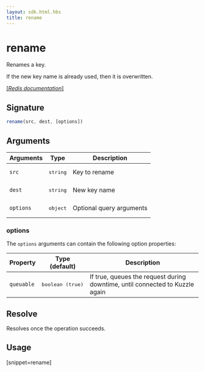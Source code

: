 ```yaml
---
layout: sdk.html.hbs
title: rename
---
```


# rename

Renames a key.

If the new key name is already used, then it is overwritten.

[[_Redis documentation_]](https://redis.io/commands/rename)

## Signature

```js
rename(src, dest, [options])

```

## Arguments

| Arguments    | Type    | Description |
|--------------|---------|-------------|
| `src` | <pre>string</pre> | Key to rename |
| `dest` | <pre>string</pre> | New key name |
| ``options`` | <pre>object</pre> | Optional query arguments |

### options

The `options` arguments can contain the following option properties:

| Property   | Type (default)   | Description                       |
| ---------- | ------- | --------------------------------- |
| `queuable` | <pre>boolean (true)</pre> | If true, queues the request during downtime, until connected to Kuzzle again |

## Resolve

Resolves once the operation succeeds.

## Usage

[snippet=rename]
